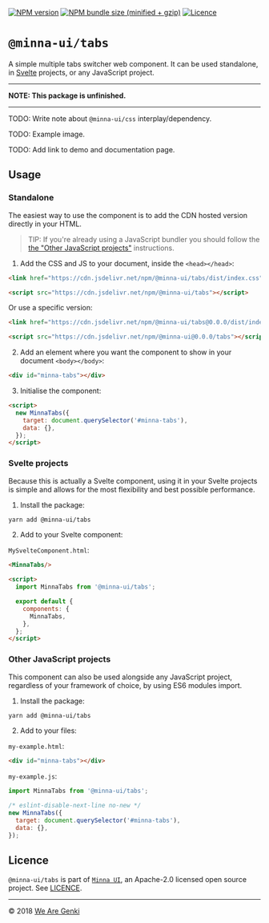 <!-- markdownlint-disable first-line-h1 ol-prefix -->

[![NPM version](https://img.shields.io/npm/v/@minna-ui/tabs.svg)](https://www.npmjs.com/package/@minna-ui/tabs)
[![NPM bundle size (minified + gzip)](https://img.shields.io/bundlephobia/minzip/@minna-ui/tabs.svg)](https://bundlephobia.com/result?p=@minna-ui/tabs)
[![Licence](https://img.shields.io/npm/l/@minna-ui/tabs.svg)](https://github.com/WeAreGenki/minna-ui/blob/master/LICENCE)

# `@minna-ui/tabs`

A simple multiple tabs switcher web component. It can be used standalone, in [Svelte](https://svelte.technology/guide) projects, or any JavaScript project.

---

**NOTE: This package is unfinished.**

---

TODO: Write note about `@minna-ui/css` interplay/dependency.

TODO: Example image.

TODO: Add link to demo and documentation page.

## Usage

### Standalone

The easiest way to use the component is to add the CDN hosted version directly in your HTML.

> TIP: If you're already using a JavaScript bundler you should follow the [the "Other JavaScript projects"](#other-javascript-projects) instructions.

1. Add the CSS and JS to your document, inside the `<head></head>`:

<!-- prettier-ignore -->
```html
<link href="https://cdn.jsdelivr.net/npm/@minna-ui/tabs/dist/index.css" rel="stylesheet"/>

<script src="https://cdn.jsdelivr.net/npm/@minna-ui/tabs"></script>
```

Or use a specific version:

<!-- prettier-ignore -->
```html
<link href="https://cdn.jsdelivr.net/npm/@minna-ui/tabs@0.0.0/dist/index.css" rel="stylesheet"/>

<script src="https://cdn.jsdelivr.net/npm/@minna-ui@0.0.0/tabs"></script>
```

2. Add an element where you want the component to show in your document `<body></body>`:

```html
<div id="minna-tabs"></div>
```

3. Initialise the component:

<!-- eslint-disable no-new -->

```html
<script>
  new MinnaTabs({
    target: document.querySelector('#minna-tabs'),
    data: {},
  });
</script>
```

### Svelte projects

Because this is actually a Svelte component, using it in your Svelte projects is simple and allows for the most flexibility and best possible performance.

1. Install the package:

```sh
yarn add @minna-ui/tabs
```

2. Add to your Svelte component:

`MySvelteComponent.html`:

```html
<MinnaTabs/>

<script>
  import MinnaTabs from '@minna-ui/tabs';

  export default {
    components: {
      MinnaTabs,
    },
  };
</script>
```

### Other JavaScript projects

This component can also be used alongside any JavaScript project, regardless of your framework of choice, by using ES6 modules import.

1. Install the package:

```sh
yarn add @minna-ui/tabs
```

2. Add to your files:

`my-example.html`:

```html
<div id="minna-tabs"></div>
```

`my-example.js`:

```js
import MinnaTabs from '@minna-ui/tabs';

/* eslint-disable-next-line no-new */
new MinnaTabs({
  target: document.querySelector('#minna-tabs'),
  data: {},
});
```

## Licence

`@minna-ui/tabs` is part of [`Minna UI`](https://github.com/WeAreGenki/minna-ui), an Apache-2.0 licensed open source project. See [LICENCE](https://github.com/WeAreGenki/minna-ui/blob/master/LICENCE).

---

© 2018 [We Are Genki](https://wearegenki.com)
